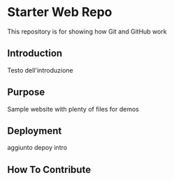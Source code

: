 # Starter Web Repo

This repository is for showing how Git and GitHub work

## Introduction
Testo dell'introduzione

## Purpose

Sample website with plenty of files for demos

## Deployment
aggiunto depoy intro
## How To Contribute